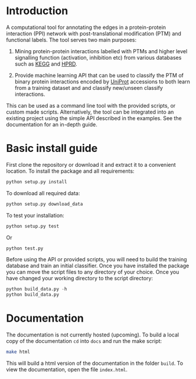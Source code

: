 # Introduction
A computational tool for annotating the edges in a protein-protein interaction 
(PPI) network with post-translational modification (PTM) and functional labels.
The tool serves two main purposes: 

 1. Mining protein-protein interactions labelled with PTMs and higher level 
 signalling function (activation, inhibition etc) from various databases
 such as [KEGG](http://www.genome.jp/kegg/) and [HPRD](http://www.hprd.org/).

 2. Provide machine learning API that can be used to 
  classify the PTM of binary protein interactions encoded by [UniProt](http://www.uniprot.org/)
  accessions to both learn from a training dataset and  and classify new/unseen 
  classify interactions.

This can be used as a command line tool with the provided scripts, or custom
made scripts. Alternatively, the tool can be integrated into an existing
project using the simple API described in the examples. See the documentation
for an in-depth guide.

# Basic install guide
First clone the repository or download it and extract it to a convenient location. To install the package and all requirements:

```python
python setup.py install
```

To download all required data:

```python
python setup.py download_data
```

To test your installation:

```python
python setup.py test 
```
Or
```python
python test.py
```

Before using the API or provided scripts, you will need to build the training
database and train an initial classifier. Once you have installed the package
you can move the script files to any directory of your choice. Once you have
changed your working directory to the script directory:

```python
python build_data.py -h
python build_data.py
```

# Documentation
The documentation is not currently hosted (upcoming). To build a local copy of the documentation `cd` into `docs` and run the make script:

```bash
make html
```

This will build a html version of the documentation in the folder `build`. To view the documentation, open the file `index.html`.
